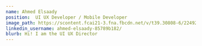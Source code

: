 ```yaml
---
name: Ahmed Elsaady
position:  UI UX Developer / Mobile Developer
image_path: https://scontent.fcai21-3.fna.fbcdn.net/v/t39.30808-6/224924961_4237455143001042_7661112002564849168_n.jpg?_nc_cat=100&ccb=1-5&_nc_sid=09cbfe&_nc_eui2=AeFv2jlDIhxbwiOGwBzrWLrQKJXCzJKvYLQolcLMkq9gtMZZNln6REzX84uohK-JIilYtbPmSb1L0mrMJAle6goh&_nc_ohc=Bki-BCiatg0AX_oYnxo&tn=uAZ8EcU7VAX4WzKh&_nc_ht=scontent.fcai21-3.fna&oh=00_AT_gw-fzTXtsi9a8Y2TZQcQBhsph3MvkLcrTdUHu5Ztgug&oe=61C4F334
linkedin_username: ahmed-elsaady-85789b182/
blurb: Hi! I am the UI UX Director 
---
```

